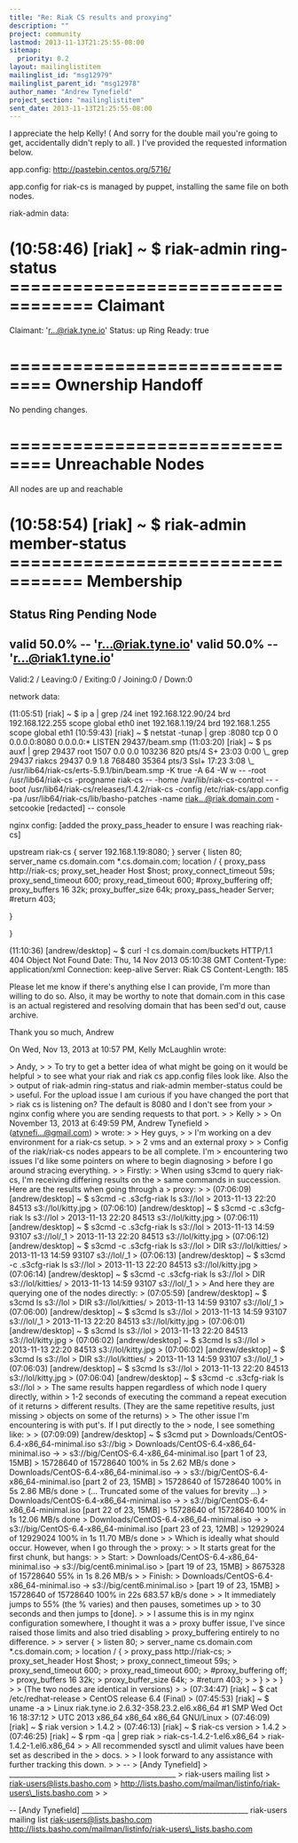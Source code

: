 ```yaml
---
title: "Re: Riak CS results and proxying"
description: ""
project: community
lastmod: 2013-11-13T21:25:55-08:00
sitemap:
  priority: 0.2
layout: mailinglistitem
mailinglist_id: "msg12979"
mailinglist_parent_id: "msg12978"
author_name: "Andrew Tynefield"
project_section: "mailinglistitem"
sent_date: 2013-11-13T21:25:55-08:00
---
```



I appreciate the help Kelly! ( And sorry for the double mail you're going
to get, accidentally didn't reply to all. ) I've provided the requested
information below.

app.config:
http://pastebin.centos.org/5716/

app.config for riak-cs is managed by puppet, installing the same file on
both nodes.

riak-admin data:

(10:58:46) [riak] ~ $ riak-admin ring-status
================================== Claimant
===================================
Claimant: 'r...@riak.tyne.io'
Status: up
Ring Ready: true

============================== Ownership Handoff
==============================
No pending changes.

============================== Unreachable Nodes
==============================
All nodes are up and reachable

(10:58:54) [riak] ~ $ riak-admin member-status
================================= Membership
==================================
Status Ring Pending Node
-------------------------------------------------------------------------------
valid 50.0% -- 'r...@riak.tyne.io'
valid 50.0% -- 'r...@riak1.tyne.io'
-------------------------------------------------------------------------------
Valid:2 / Leaving:0 / Exiting:0 / Joining:0 / Down:0

network data:

(11:05:51) [riak] ~ $ ip a | grep /24
 inet 192.168.122.90/24 brd 192.168.122.255 scope global eth0
 inet 192.168.1.19/24 brd 192.168.1.255 scope global eth1
(10:59:43) [riak] ~ $ netstat -tunap | grep :8080
tcp 0 0 0.0.0.0:8080 0.0.0.0:\*
LISTEN 29437/beam.smp
(11:03:20) [riak] ~ $ ps auxf | grep 29437
root 1507 0.0 0.0 103236 820 pts/4 S+ 23:03 0:00
 \\_ grep 29437
riakcs 29437 0.9 1.8 768480 35364 pts/3 Ssl+ 17:23 3:08 \\_
/usr/lib64/riak-cs/erts-5.9.1/bin/beam.smp -K true -A 64 -W w -- -root
/usr/lib64/riak-cs -progname riak-cs -- -home /var/lib/riak-cs-control --
-boot /usr/lib64/riak-cs/releases/1.4.2/riak-cs -config
/etc/riak-cs/app.config -pa /usr/lib64/riak-cs/lib/basho-patches -name
riak...@riak.domain.com -setcookie [redacted] -- console

nginx config: [added the proxy\_pass\_header to ensure I was reaching riak-cs]

upstream riak-cs {
 server 192.168.1.19:8080;
}
server {
 listen 80;
 server\_name cs.domain.com \*.cs.domain.com;
 location / {
 proxy\_pass http://riak-cs;
 proxy\_set\_header Host $host;
 proxy\_connect\_timeout 59s;
 proxy\_send\_timeout 600;
 proxy\_read\_timeout 600;
 #proxy\_buffering off;
 proxy\_buffers 16 32k;
 proxy\_buffer\_size 64k;
 proxy\_pass\_header Server;
 #return 403;

 }

}

(11:10:36) [andrew/desktop] ~ $ curl -I cs.domain.com/buckets
HTTP/1.1 404 Object Not Found
Date: Thu, 14 Nov 2013 05:10:38 GMT
Content-Type: application/xml
Connection: keep-alive
Server: Riak CS
Content-Length: 185


Please let me know if there's anything else I can provide, I'm more than
willing to do so. Also, it may be worthy to note that domain.com in this
case is an actual registered and resolving domain that has been sed'd out,
cause archive.

Thank you so much,
Andrew


On Wed, Nov 13, 2013 at 10:57 PM, Kelly McLaughlin  wrote:

&gt; Andy,
&gt;
&gt; To try to get a better idea of what might be going on it would be helpful
&gt; to see what your riak and riak cs app.config files look like. Also the
&gt; output of riak-admin ring-status and riak-admin member-status could be
&gt; useful. For the upload issue I am curious if you have changed the port that
&gt; riak cs is listening on? The default is 8080 and I don't see from your
&gt; nginx config where you are sending requests to that port.
&gt;
&gt; Kelly
&gt;
&gt; On November 13, 2013 at 6:49:59 PM, Andrew Tynefield 
&gt; (atynefi...@gmail.com)
&gt; wrote:
&gt;
&gt; Hey guys,
&gt;
&gt; I'm working on a dev environment for a riak-cs setup.
&gt;
&gt; 2 vms and an external proxy
&gt;
&gt; Config of the riak/riak-cs nodes appears to be all complete. I'm
&gt; encountering two issues I'd like some pointers on where to begin diagnosing
&gt; before I go around stracing everything.
&gt;
&gt; Firstly:
&gt; When using s3cmd to query riak-cs, I'm receiving differing results on the
&gt; same commands in succession. Here are the results when going through a
&gt; proxy:
&gt;
&gt; (07:06:09) [andrew/desktop] ~ $ s3cmd -c .s3cfg-riak ls s3://lol
&gt; 2013-11-13 22:20 84513 s3://lol/kitty.jpg
&gt; (07:06:10) [andrew/desktop] ~ $ s3cmd -c .s3cfg-riak ls s3://lol
&gt; 2013-11-13 22:20 84513 s3://lol/kitty.jpg
&gt; (07:06:11) [andrew/desktop] ~ $ s3cmd -c .s3cfg-riak ls s3://lol
&gt; 2013-11-13 14:59 93107 s3://lol/\_1
&gt; 2013-11-13 22:20 84513 s3://lol/kitty.jpg
&gt; (07:06:12) [andrew/desktop] ~ $ s3cmd -c .s3cfg-riak ls s3://lol
&gt; DIR s3://lol/kitties/
&gt; 2013-11-13 14:59 93107 s3://lol/\_1
&gt; (07:06:13) [andrew/desktop] ~ $ s3cmd -c .s3cfg-riak ls s3://lol
&gt; 2013-11-13 22:20 84513 s3://lol/kitty.jpg
&gt; (07:06:14) [andrew/desktop] ~ $ s3cmd -c .s3cfg-riak ls s3://lol
&gt; DIR s3://lol/kitties/
&gt; 2013-11-13 14:59 93107 s3://lol/\_1
&gt;
&gt; And here they are querying one of the nodes directly:
&gt; (07:05:59) [andrew/desktop] ~ $ s3cmd ls s3://lol
&gt; DIR s3://lol/kitties/
&gt; 2013-11-13 14:59 93107 s3://lol/\_1
&gt; (07:06:00) [andrew/desktop] ~ $ s3cmd ls s3://lol
&gt; 2013-11-13 14:59 93107 s3://lol/\_1
&gt; 2013-11-13 22:20 84513 s3://lol/kitty.jpg
&gt; (07:06:01) [andrew/desktop] ~ $ s3cmd ls s3://lol
&gt; 2013-11-13 22:20 84513 s3://lol/kitty.jpg
&gt; (07:06:02) [andrew/desktop] ~ $ s3cmd ls s3://lol
&gt; 2013-11-13 22:20 84513 s3://lol/kitty.jpg
&gt; (07:06:02) [andrew/desktop] ~ $ s3cmd ls s3://lol
&gt; DIR s3://lol/kitties/
&gt; 2013-11-13 14:59 93107 s3://lol/\_1
&gt; (07:06:03) [andrew/desktop] ~ $ s3cmd ls s3://lol
&gt; 2013-11-13 22:20 84513 s3://lol/kitty.jpg
&gt; (07:06:04) [andrew/desktop] ~ $ s3cmd -c .s3cfg-riak ls s3://lol
&gt;
&gt; The same results happen regardless of which node I query directly, within
&gt; 1-2 seconds of executing the command a repeat execution of it returns
&gt; different results. (They are the same repetitive results, just missing
&gt; objects on some of the returns)
&gt;
&gt; The other issue I'm encountering is with put's. If I put directly to the
&gt; node, I see something like:
&gt;
&gt; (07:09:09) [andrew/desktop] ~ $ s3cmd put
&gt; Downloads/CentOS-6.4-x86\_64-minimal.iso s3://big
&gt; Downloads/CentOS-6.4-x86\_64-minimal.iso -&gt;
&gt; s3://big/CentOS-6.4-x86\_64-minimal.iso [part 1 of 23, 15MB]
&gt; 15728640 of 15728640 100% in 5s 2.62 MB/s done
&gt; Downloads/CentOS-6.4-x86\_64-minimal.iso -&gt;
&gt; s3://big/CentOS-6.4-x86\_64-minimal.iso [part 2 of 23, 15MB]
&gt; 15728640 of 15728640 100% in 5s 2.86 MB/s done
&gt; (... Truncated some of the values for brevity ...)
&gt; Downloads/CentOS-6.4-x86\_64-minimal.iso -&gt;
&gt; s3://big/CentOS-6.4-x86\_64-minimal.iso [part 22 of 23, 15MB]
&gt; 15728640 of 15728640 100% in 1s 12.06 MB/s done
&gt; Downloads/CentOS-6.4-x86\_64-minimal.iso -&gt;
&gt; s3://big/CentOS-6.4-x86\_64-minimal.iso [part 23 of 23, 12MB]
&gt; 12929024 of 12929024 100% in 1s 11.70 MB/s done
&gt;
&gt; Which is ideally what should occur. However, when I go through the
&gt; proxy:
&gt;
&gt; It starts great for the first chunk, but hangs:
&gt;
&gt; Start:
&gt; Downloads/CentOS-6.4-x86\_64-minimal.iso -&gt; s3://big/cent6.minimal.iso
&gt; [part 19 of 23, 15MB]
&gt; 8675328 of 15728640 55% in 1s 8.26 MB/s
&gt;
&gt; Finish:
&gt; Downloads/CentOS-6.4-x86\_64-minimal.iso -&gt; s3://big/cent6.minimal.iso
&gt; [part 19 of 23, 15MB]
&gt; 15728640 of 15728640 100% in 22s 683.57 kB/s done
&gt;
&gt; It immediately jumps to 55% (the % varies) and then pauses, sometimes up
&gt; to 30 seconds and then jumps to [done].
&gt;
&gt; I assume this is in my nginx configuration somewhere, I thought it was a
&gt; proxy buffer issue, I've since raised those limits and also tried disabling
&gt; proxy\_buffering entirely to no difference.
&gt;
&gt; server {
&gt; listen 80;
&gt; server\_name cs.domain.com \*.cs.domain.com;
&gt; location / {
&gt; proxy\_pass http://riak-cs;
&gt; proxy\_set\_header Host $host;
&gt; proxy\_connect\_timeout 59s;
&gt; proxy\_send\_timeout 600;
&gt; proxy\_read\_timeout 600;
&gt; #proxy\_buffering off;
&gt; proxy\_buffers 16 32k;
&gt; proxy\_buffer\_size 64k;
&gt; #return 403;
&gt;
&gt; }
&gt;
&gt; }
&gt;
&gt; (The two nodes are identical in versions)
&gt;
&gt; (07:34:47) [riak] ~ $ cat /etc/redhat-release
&gt; CentOS release 6.4 (Final)
&gt; (07:45:53) [riak] ~ $ uname -a
&gt; Linux riak.tyne.io 2.6.32-358.23.2.el6.x86\_64 #1 SMP Wed Oct 16 18:37:12
&gt; UTC 2013 x86\_64 x86\_64 x86\_64 GNU/Linux
&gt; (07:46:09) [riak] ~ $ riak version
&gt; 1.4.2
&gt; (07:46:13) [riak] ~ $ riak-cs version
&gt; 1.4.2
&gt; (07:46:25) [riak] ~ $ rpm -qa | grep riak
&gt; riak-cs-1.4.2-1.el6.x86\_64
&gt; riak-1.4.2-1.el6.x86\_64
&gt;
&gt; All recommended sysctl and ulimit values have been set as described in the
&gt; docs.
&gt;
&gt; I look forward to any assistance with further tracking this down.
&gt;
&gt; --
&gt; [Andy Tynefield]
&gt; \_\_\_\_\_\_\_\_\_\_\_\_\_\_\_\_\_\_\_\_\_\_\_\_\_\_\_\_\_\_\_\_\_\_\_\_\_\_\_\_\_\_\_\_\_\_\_
&gt; riak-users mailing list
&gt; riak-users@lists.basho.com
&gt; http://lists.basho.com/mailman/listinfo/riak-users\_lists.basho.com
&gt;
&gt;


-- 
[Andy Tynefield]
\_\_\_\_\_\_\_\_\_\_\_\_\_\_\_\_\_\_\_\_\_\_\_\_\_\_\_\_\_\_\_\_\_\_\_\_\_\_\_\_\_\_\_\_\_\_\_
riak-users mailing list
riak-users@lists.basho.com
http://lists.basho.com/mailman/listinfo/riak-users\_lists.basho.com

